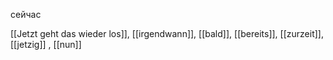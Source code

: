 сейчас

[[Jetzt geht das wieder los]], [[irgendwann]], [[bald]], [[bereits]], [[zurzeit]], [[jetzig]]
, [[nun]]